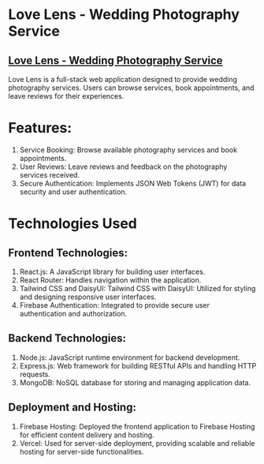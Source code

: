 # Love Lens - Wedding Photography Service

## <a href="https://love-lens-9ee7a.firebaseapp.com/">Love Lens - Wedding Photography Service</a>
Love Lens is a full-stack web application designed to provide wedding photography services. Users can browse services, book appointments, and leave reviews for their experiences.

# Features:
1. Service Booking: Browse available photography services and book appointments.
2. User Reviews: Leave reviews and feedback on the photography services received.
3. Secure Authentication: Implements JSON Web Tokens (JWT) for data security and user authentication.

# Technologies Used

## Frontend Technologies:
1. React.js: A JavaScript library for building user interfaces.
2. React Router: Handles navigation within the application.
3. Tailwind CSS and DaisyUI: Tailwind CSS with DaisyUI: Utilized for styling and designing responsive user interfaces.
4. Firebase Authentication: Integrated to provide secure user authentication and authorization.

## Backend Technologies:
1. Node.js: JavaScript runtime environment for backend development.
2. Express.js: Web framework for building RESTful APIs and handling HTTP requests.
3. MongoDB: NoSQL database for storing and managing application data.

## Deployment and Hosting:
1. Firebase Hosting: Deployed the frontend application to Firebase Hosting for efficient content delivery and hosting.
2. Vercel: Used for server-side deployment, providing scalable and reliable hosting for server-side functionalities.
